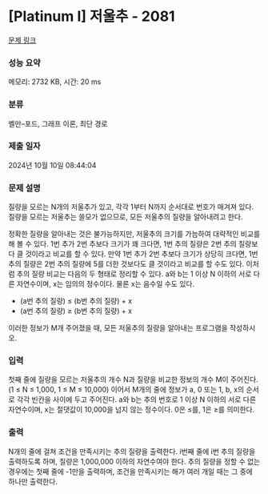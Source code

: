 # [Platinum I] 저울추 - 2081 

[문제 링크](https://www.acmicpc.net/problem/2081) 

### 성능 요약

메모리: 2732 KB, 시간: 20 ms

### 분류

벨만–포드, 그래프 이론, 최단 경로

### 제출 일자

2024년 10월 10일 08:44:04

### 문제 설명

<p>질량을 모르는 N개의 저울추가 있고, 각각 1부터 N까지 순서대로 번호가 매겨져 있다. 질량을 모르는 저울추는 쓸모가 없으므로, 모든 저울추의 질량을 알아내려고 한다.</p>

<p>정확한 질량을 알아내는 것은 불가능하지만, 저울추의 크기를 가늠하여 대략적인 비교를 해 볼 수 있다. 1번 추가 2번 추보다 크기가 꽤 크다면, 1번 추의 질량은 2번 추의 질량보다 클 것이라고 비교를 할 수 있다. 만약 1번 추가 2번 추보다 크기가 상당히 크다면, 1번 추의 질량은 2번 추의 질량에 5를 더한 것보다도 클 것이라고 비교를 할 수도 있다. 이처럼 추의 질량 비교는 다음의 두 형태로 정리할 수 있다. a와 b는 1 이상 N 이하의 서로 다른 자연수이며, x는 임의의 정수이다. 물론 x는 음수일 수도 있다.</p>

<ul>
	<li>(a번 추의 질량) ≤ (b번 추의 질량) + x</li>
	<li>(a번 추의 질량) ≥ (b번 추의 질량) + x</li>
</ul>

<p>이러한 정보가 M개 주어졌을 때, 모든 저울추의 질량을 알아내는 프로그램을 작성하시오.</p>

### 입력 

 <p>첫째 줄에 질량을 모르는 저울추의 개수 N과 질량을 비교한 정보의 개수 M이 주어진다. (1 ≤ N ≤ 1,000, 1 ≤ M ≤ 10,000) 이어서 M개의 줄에 정보가 a, 0 또는 1, b, x의 순서로 각각 빈칸을 사이에 두고 주어진다. a와 b는 추의 번호로 1 이상 N 이하의 서로 다른 자연수이며, x는 절댓값이 10,000을 넘지 않는 정수이다. 0은 ≤를, 1은 ≥를 의미한다.</p>

### 출력 

 <p>N개의 줄에 걸쳐 조건을 만족시키는 추의 질량을 출력한다. i번째 줄에 i번 추의 질량을 출력하도록 하며, 질량은 1,000,000 이하의 자연수여야 한다. 추의 질량을 정할 수 없는 경우에는 첫째 줄에 -1만을 출력하며, 조건을 만족시키는 해가 여러 개일 때는 그 중에 하나만 출력한다.</p>

